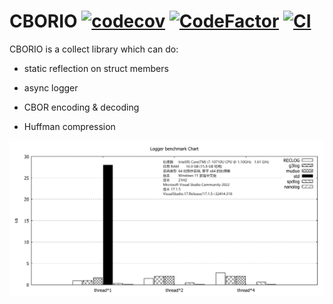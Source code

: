 # CBORIO  [![codecov](https://codecov.io/gh/Xtinc/CBORIO/branch/main/graph/badge.svg?token=WPJ7UQ2UMJ)](https://codecov.io/gh/Xtinc/CBORIO) [![CodeFactor](https://www.codefactor.io/repository/github/xtinc/cborio/badge/main)](https://www.codefactor.io/repository/github/xtinc/cborio/overview/main) [![CI](https://github.com/Xtinc/CBORIO/actions/workflows/CI.yml/badge.svg)](https://github.com/Xtinc/CBORIO/actions/workflows/CI.yml)
CBORIO is a collect library which can do:
- static reflection on struct members

- async logger

- CBOR encoding & decoding

- Huffman compression

![logger_benchmark](/image/bench.png)

